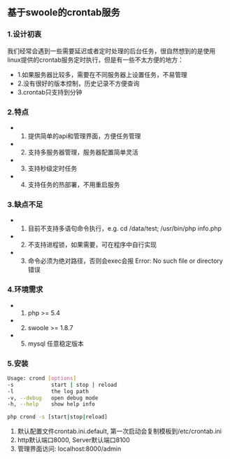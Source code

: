 ## 基于swoole的crontab服务

### 1.设计初衷
我们经常会遇到一些需要延迟或者定时处理的后台任务，很自然想到的是使用linux提供的crontab服务定时执行，但是有一些不太方便的地方：  
- 1.如果服务器比较多，需要在不同服务器上设置任务，不易管理  
- 2.没有很好的版本控制，历史记录不方便查询  
- 3.crontab只支持到分钟

### 2.特点
- 1. 提供简单的api和管理界面，方便任务管理
- 2. 支持多服务器管理，服务器配置简单灵活
- 3. 支持秒级定时任务
- 4. 支持任务的热部署，不用重启服务

### 3.缺点不足
- 1. 目前不支持多语句命令执行，e.g. cd /data/test; /usr/bin/php info.php
- 2. 不支持进程锁，如果需要，可在程序中自行实现
- 3. 命令必须为绝对路径，否则会exec会报 Error: No such file or directory错误

### 4.环境需求
- 1. php >= 5.4
- 2. swoole >= 1.8.7
- 5. mysql 任意稳定版本

### 5.安装
```sh
Usage: crond [options]
-s            start | stop | reload
-l            the log path
-v, --debug   open debug mode
-h, --help    show help info

php crond -s [start|stop|reload]
```
1. 默认配置文件crontab.ini.default, 第一次启动会复制模板到/etc/crontab.ini
2. http默认端口8000, Server默认端口8100
3. 管理界面访问: localhost:8000/admin


